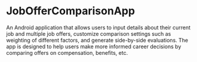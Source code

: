 # JobOfferComparisonApp
An Android application that allows users to input details about their current job and multiple job offers, customize comparison settings such as weighting of different factors, and generate side-by-side evaluations. The app is designed to help users make more informed career decisions by comparing offers on compensation, benefits, etc.

